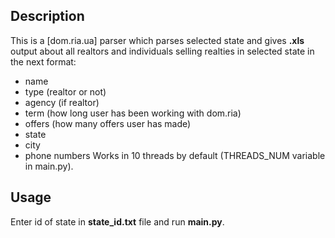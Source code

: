 ## Description
This is a [dom.ria.ua] parser which parses selected state and gives **.xls** output about all realtors and individuals selling realties in selected state in the next format:
* name
* type (realtor or not)
* agency (if realtor)
* term (how long user has been working with dom.ria)
* offers (how many offers user has made)
* state
* city
* phone numbers
Works in 10 threads by default (THREADS_NUM variable in main.py).

## Usage
Enter id of state in **state_id.txt** file and run **main.py**.
